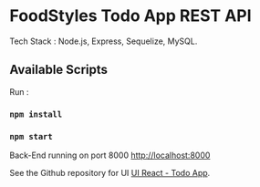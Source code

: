 # FoodStyles Todo App REST API

Tech Stack : Node.js, Express, Sequelize, MySQL.

## Available Scripts

Run :

### `npm install`

### `npm start`

Back-End running on port 8000 [http://localhost:8000](http://localhost:8000)

See the Github repository for UI [UI React - Todo App](https://github.com/chesspamungkas/foodstyles-todo-react).
